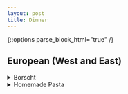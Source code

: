 ```yaml
---
layout: post
title: Dinner
---
```

{::options parse_block_html="true" /}

## European (West and East)

  <details><summary markdown="span">Borscht</summary>
  [Original Link](https://natashaskitchen.com/classic-russian-borscht-recipe/)

  </details>


  <details><summary markdown="span">Homemade Pasta</summary>
  [Original Link](https://www.loveandlemons.com/homemade-pasta-recipe/)

  </details>
  <br/>  
  
